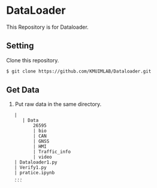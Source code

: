 # DataLoader

This Repository is for Dataloader.

## Setting
Clone this repository.
``` bash
$ git clone https://github.com/KMUIMLAB/Dataloader.git
```
## Get Data
1. Put raw data in the same directory.
 ```
    | 
       | Data 
           26595
           | bio
           | CAN
           | GNSS
           | HMI
           | Traffic_info
           | video
    | Dataloader1.py
    | Verify1.py
    | pratice.ipynb
    ...
    ```

